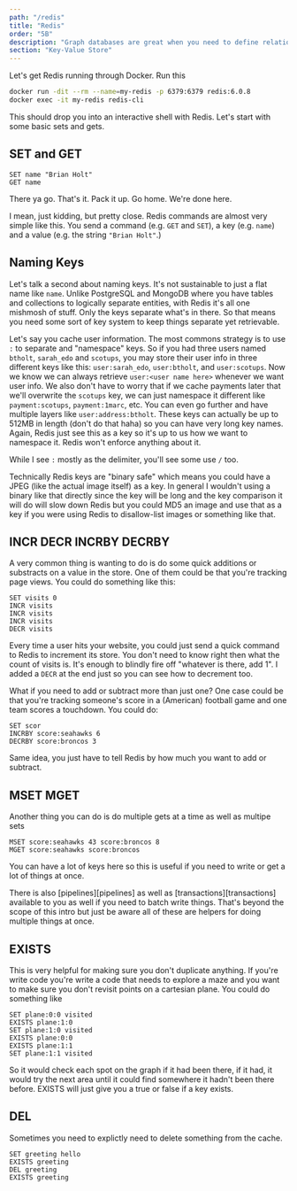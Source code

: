 ```yaml
---
path: "/redis"
title: "Redis"
order: "5B"
description: "Graph databases are great when you need to define relations between objects that can have complex webs of relations especially for things like social networks."
section: "Key-Value Store"
---
```


Let's get Redis running through Docker. Run this

```bash
docker run -dit --rm --name=my-redis -p 6379:6379 redis:6.0.8
docker exec -it my-redis redis-cli
```

This should drop you into an interactive shell with Redis. Let's start with some basic sets and gets.

## SET and GET

```redis
SET name "Brian Holt"
GET name
```

There ya go. That's it. Pack it up. Go home. We're done here.

I mean, just kidding, but pretty close. Redis commands are almost very simple like this. You send a command (e.g. `GET` and `SET`), a key (e.g. `name`) and a value (e.g. the string `"Brian Holt"`.)

## Naming Keys

Let's talk a second about naming keys. It's not sustainable to just a flat name like `name`. Unlike PostgreSQL and MongoDB where you have tables and collections to logically separate entities, with Redis it's all one mishmosh of stuff. Only the keys separate what's in there. So that means you need some sort of key system to keep things separate yet retrievable.

Let's say you cache user information. The most commons strategy is to use `:` to separate and "namespace" keys. So if you had three users named `btholt`, `sarah_edo` and `scotups`, you may store their user info in three different keys like this: `user:sarah_edo`, `user:btholt`, and `user:scotups`. Now we know we can always retrieve `user:<user name here>` whenever we want user info. We also don't have to worry that if we cache payments later that we'll overwrite the `scotups` key, we can just namespace it different like `payment:scotups`, `payment:1marc`, etc. You can even go further and have multiple layers like `user:address:btholt`. These keys can actually be up to 512MB in length (don't do that haha) so you can have very long key names. Again, Redis just see this as a key so it's up to us how we want to namespace it. Redis won't enforce anything about it.

While I see `:` mostly as the delimiter, you'll see some use `/` too.

Technically Redis keys are "binary safe" which means you could have a JPEG (like the actual image itself) as a key. In general I wouldn't using a binary like that directly since the key will be long and the key comparison it will do will slow down Redis but you could MD5 an image and use that as a key if you were using Redis to disallow-list images or something like that.

## INCR DECR INCRBY DECRBY

A very common thing is wanting to do is do some quick additions or substracts on a value in the store. One of them could be that you're tracking page views. You could do something like this:

```redis
SET visits 0
INCR visits
INCR visits
INCR visits
DECR visits
```

Every time a user hits your website, you could just send a quick command to Redis to increment its store. You don't need to know right then what the count of visits is. It's enough to blindly fire off "whatever is there, add 1". I added a `DECR` at the end just so you can see how to decrement too.

What if you need to add or subtract more than just one? One case could be that you're tracking someone's score in a (American) football game and one team scores a touchdown. You could do:

```redis
SET scor
INCRBY score:seahawks 6
DECRBY score:broncos 3
```

Same idea, you just have to tell Redis by how much you want to add or subtract.

## MSET MGET

Another thing you can do is do multiple gets at a time as well as multipe sets

```redis
MSET score:seahawks 43 score:broncos 8
MGET score:seahawks score:broncos
```

You can have a lot of keys here so this is useful if you need to write or get a lot of things at once.

There is also [pipelines][pipelines] as well as [transactions][transactions] available to you as well if you need to batch write things. That's beyond the scope of this intro but just be aware all of these are helpers for doing multiple things at once.

## EXISTS

This is very helpful for making sure you don't duplicate anything. If you're write code you're write a code that needs to explore a maze and you want to make sure you don't revisit points on a cartesian plane. You could do something like

```redis
SET plane:0:0 visited
EXISTS plane:1:0
SET plane:1:0 visited
EXISTS plane:0:0
EXISTS plane:1:1
SET plane:1:1 visited
```

So it would check each spot on the graph if it had been there, if it had, it would try the next area until it could find somewhere it hadn't been there before. EXISTS will just give you a true or false if a key exists.

## DEL

Sometimes you need to explictly need to delete something from the cache.

```redis
SET greeting hello
EXISTS greeting
DEL greeting
EXISTS greeting
```
